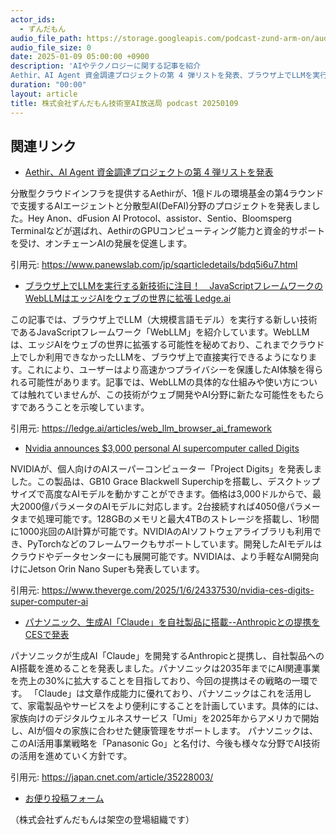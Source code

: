 ```yaml
---
actor_ids:
  - ずんだもん
audio_file_path: https://storage.googleapis.com/podcast-zund-arm-on/audio/株式会社ずんだもん技術室AI放送局_podcast_20250109.mp3
audio_file_size: 0
date: 2025-01-09 05:00:00 +0900
description: 'AIやテクノロジーに関する記事を紹介  
Aethir、AI Agent 資金調達プロジェクトの第 4 弾リストを発表、ブラウザ上でLLMを実行する新技術に注目！　JavaScriptフレームワークのWebLLMはエッジAIをウェブの世界に拡張  Ledge.ai、Nvidia announces $3,000 personal AI supercomputer called Digits、パナソニック、生成AI「Claude」を自社製品に搭載--Anthropicとの提携をCESで発表'
duration: "00:00"
layout: article
title: 株式会社ずんだもん技術室AI放送局 podcast 20250109
---
```


## 関連リンク


- [Aethir、AI Agent 資金調達プロジェクトの第 4 弾リストを発表](https://www.panewslab.com/jp/sqarticledetails/bdq5i6u7.html)  


分散型クラウドインフラを提供するAethirが、1億ドルの環境基金の第4ラウンドで支援するAIエージェントと分散型AI(DeFAI)分野のプロジェクトを発表しました。Hey Anon、dFusion AI Protocol、assistor、Sentio、Bloomsperg Terminalなどが選ばれ、AethirのGPUコンピューティング能力と資金的サポートを受け、オンチェーンAIの発展を促進します。


引用元: https://www.panewslab.com/jp/sqarticledetails/bdq5i6u7.html


- [ブラウザ上でLLMを実行する新技術に注目！　JavaScriptフレームワークのWebLLMはエッジAIをウェブの世界に拡張  Ledge.ai](https://ledge.ai/articles/web_llm_browser_ai_framework)  


この記事では、ブラウザ上でLLM（大規模言語モデル）を実行する新しい技術であるJavaScriptフレームワーク「WebLLM」を紹介しています。WebLLMは、エッジAIをウェブの世界に拡張する可能性を秘めており、これまでクラウド上でしか利用できなかったLLMを、ブラウザ上で直接実行できるようになります。これにより、ユーザーはより高速かつプライバシーを保護したAI体験を得られる可能性があります。記事では、WebLLMの具体的な仕組みや使い方については触れていませんが、この技術がウェブ開発やAI分野に新たな可能性をもたらすであろうことを示唆しています。


引用元: https://ledge.ai/articles/web_llm_browser_ai_framework


- [Nvidia announces $3,000 personal AI supercomputer called Digits](https://www.theverge.com/2025/1/6/24337530/nvidia-ces-digits-super-computer-ai)  


NVIDIAが、個人向けのAIスーパーコンピューター「Project Digits」を発表しました。この製品は、GB10 Grace Blackwell Superchipを搭載し、デスクトップサイズで高度なAIモデルを動かすことができます。価格は3,000ドルからで、最大2000億パラメータのAIモデルに対応します。2台接続すれば4050億パラメータまで処理可能です。128GBのメモリと最大4TBのストレージを搭載し、1秒間に1000兆回のAI計算が可能です。NVIDIAのAIソフトウェアライブラリも利用でき、PyTorchなどのフレームワークもサポートしています。開発したAIモデルはクラウドやデータセンターにも展開可能です。NVIDIAは、より手軽なAI開発向けにJetson Orin Nano Superも発表しています。


引用元: https://www.theverge.com/2025/1/6/24337530/nvidia-ces-digits-super-computer-ai


- [パナソニック、生成AI「Claude」を自社製品に搭載--Anthropicとの提携をCESで発表](https://japan.cnet.com/article/35228003/)  


パナソニックが生成AI「Claude」を開発するAnthropicと提携し、自社製品へのAI搭載を進めることを発表しました。パナソニックは2035年までにAI関連事業を売上の30%に拡大することを目指しており、今回の提携はその戦略の一環です。
「Claude」は文章作成能力に優れており、パナソニックはこれを活用して、家電製品やサービスをより便利にすることを計画しています。具体的には、家族向けのデジタルウェルネスサービス「Umi」を2025年からアメリカで開始し、AIが個々の家族に合わせた健康管理をサポートします。
パナソニックは、このAI活用事業戦略を「Panasonic Go」と名付け、今後も様々な分野でAI技術の活用を進めていく方針です。


引用元: https://japan.cnet.com/article/35228003/



- [お便り投稿フォーム](https://forms.gle/ffg4JTfqdiqK62qf9)

（株式会社ずんだもんは架空の登場組織です）
